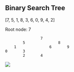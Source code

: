 ## Binary Search Tree
[7, 5, 1, 8, 3, 6, 0, 9, 4, 2]

Root node: 7

					7
			5				8
		1				6		9		
	0		3
		    2	    4

[![](https://mermaid.ink/img/pako:eNpN0FFvgyAQAOC_0tzTkdhGEKHysGTWbd2SPW1Piy-k0mpSxThM1hn_-6idjffEd8Bx3AAHWxhQcOp0W64-07xZ-XhElISs1w8pYkzIf9J7h7idnXpniHT2zvsJUSz9jJjMzrxfEMOl94jR7L33KyJb-g2REwIB1KardVX4Tofrbg6uNLXJQfllYY66P7sc8mb0R3Xv7MelOYByXW8C6Gx_KkEd9fnbq28L7UxWaf_j-p5tdQNqgB9QjCebkCeCbllEGRUhD-ACitINl5InLIyEZFzG8RjAr7W-RLhJbiFjQQUTkQjAFJWz3fttttOIpze-pgvXtsY_4f1jCg?type=png)](https://mermaid-js.github.io/mermaid-live-editor/edit#pako:eNpN0FFvgyAQAOC_0tzTkdhGEKHysGTWbd2SPW1Piy-k0mpSxThM1hn_-6idjffEd8Bx3AAHWxhQcOp0W64-07xZ-XhElISs1w8pYkzIf9J7h7idnXpniHT2zvsJUSz9jJjMzrxfEMOl94jR7L33KyJb-g2REwIB1KardVX4Tofrbg6uNLXJQfllYY66P7sc8mb0R3Xv7MelOYByXW8C6Gx_KkEd9fnbq28L7UxWaf_j-p5tdQNqgB9QjCebkCeCbllEGRUhD-ACitINl5InLIyEZFzG8RjAr7W-RLhJbiFjQQUTkQjAFJWz3fttttOIpze-pgvXtsY_4f1jCg)
